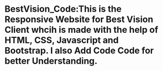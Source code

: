 # BestVision_Code:This is the Responsive Website for Best Vision Client whcih is made with the help of HTML, CSS, Javascript and Bootstrap. I also Add Code Code for better Understanding.

